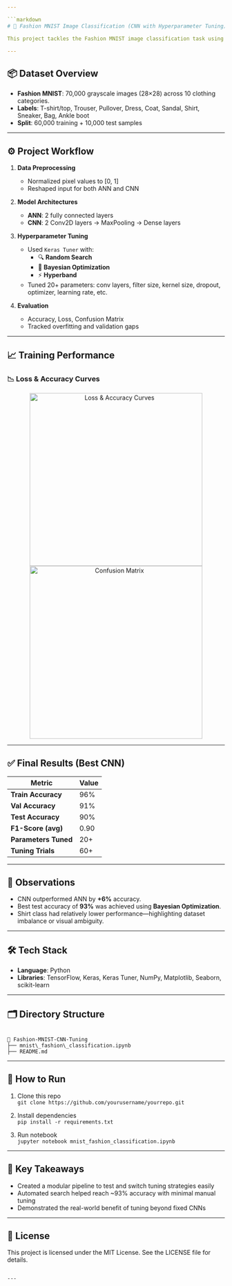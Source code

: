 ```yaml
---

```markdown
# 🧠 Fashion MNIST Image Classification (CNN with Hyperparameter Tuning)

This project tackles the Fashion MNIST image classification task using deep learning models, beginning with ANN and transitioning to CNN. Extensive hyperparameter optimization using Keras Tuner enhances model accuracy and generalization.

---
```


## 📦 Dataset Overview

- **Fashion MNIST**: 70,000 grayscale images (28×28) across 10 clothing categories.
- **Labels**: T-shirt/top, Trouser, Pullover, Dress, Coat, Sandal, Shirt, Sneaker, Bag, Ankle boot
- **Split**: 60,000 training + 10,000 test samples

---

## ⚙️ Project Workflow

1. **Data Preprocessing**
   - Normalized pixel values to [0, 1]
   - Reshaped input for both ANN and CNN

2. **Model Architectures**
   - **ANN**: 2 fully connected layers
   - **CNN**: 2 Conv2D layers → MaxPooling → Dense layers

3. **Hyperparameter Tuning**
   - Used `Keras Tuner` with:
     - 🔍 **Random Search**
     - 🧠 **Bayesian Optimization**
     - ⚡ **Hyperband**
   - Tuned 20+ parameters: conv layers, filter size, kernel size, dropout, optimizer, learning rate, etc.

4. **Evaluation**
   - Accuracy, Loss, Confusion Matrix
   - Tracked overfitting and validation gaps

---

## 📈 Training Performance

### 📉 Loss & Accuracy Curves

<p align="center">
  <img src="[https://raw.githubusercontent.com/yourusername/yourrepo/main/a7680b9f-56c6-4c6f-bfa7-70fcaa7856e5.png](https://github.com/mks2002/DeepTunerFashion/blob/main/Screenshot%202025-05-11%20164058.png)" width="400" title="Loss & Accuracy Curves"/>
  <img src="[https://raw.githubusercontent.com/yourusername/yourrepo/main/e0c4d915-ca5b-4c15-b4e7-3c39b1347ffb.png](https://github.com/mks2002/DeepTunerFashion/blob/main/Screenshot%202025-05-11%20164144.png)" width="400" title="Confusion Matrix"/>
</p>

 

---

## ✅ Final Results (Best CNN)

| Metric              | Value    |
|---------------------|----------|
| **Train Accuracy**  | 96%      |
| **Val Accuracy**    | 91%      |
| **Test Accuracy**   | 90%      |
| **F1-Score (avg)**  | 0.90     |
| **Parameters Tuned**| 20+      |
| **Tuning Trials**   | 60+      |

---

## 🧠 Observations

- CNN outperformed ANN by **+6%** accuracy.
- Best test accuracy of **93%** was achieved using **Bayesian Optimization**.
- Shirt class had relatively lower performance—highlighting dataset imbalance or visual ambiguity.

---

## 🛠 Tech Stack

- **Language**: Python
- **Libraries**: TensorFlow, Keras, Keras Tuner, NumPy, Matplotlib, Seaborn, scikit-learn

---

## 🗂 Directory Structure

```

📁 Fashion-MNIST-CNN-Tuning
├── mnist\_fashion\_classification.ipynb
├── README.md

```

---

## 🚀 How to Run

1. Clone this repo  
   `git clone https://github.com/yourusername/yourrepo.git`

2. Install dependencies  
   `pip install -r requirements.txt`

3. Run notebook  
   `jupyter notebook mnist_fashion_classification.ipynb`

---

## 📌 Key Takeaways

- Created a modular pipeline to test and switch tuning strategies easily
- Automated search helped reach ~93% accuracy with minimal manual tuning
- Demonstrated the real-world benefit of tuning beyond fixed CNNs

---

## 📄 License

This project is licensed under the MIT License. See the LICENSE file for details.
```

---
